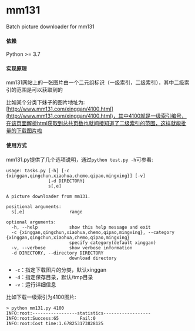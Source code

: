 # mm131
Batch picture downloader for mm131

#### 依赖

Python >= 3.7


#### 实现原理

mm131网站上的一张图片由一个二元组标识（一级索引，二级索引），其中二级索引的范围是可以获取到的

比如某个分类下妹子的图片地址为:[http://www.mm131.com/xinggan/4100.html](http://www.mm131.com/xinggan/4100.html)，其中4100就是一级索引编号，在该页面解析html获取到总共页数也就间接知道了二级索引的范围，这样就能批量的下载图片啦

#### 使用方式

mm131.py提供了几个选项说明，通过`python test.py -h`可参看:

```shell
usage: tasks.py [-h] [-c {xinggan,qingchun,xiaohua,chemo,qipao,mingxing}] [-v]
                [-d DIRECTORY]
                s[,e]

A picture downloader from mm131.

positional arguments:
  s[,e]                 range

optional arguments:
  -h, --help            show this help message and exit
  -c {xinggan,qingchun,xiaohua,chemo,qipao,mingxing}, --category {xinggan,qingchun,xiaohua,chemo,qipao,mingxing}
                        specify category(default xinggan)
  -v, --verbose         show verbose information
  -d DIRECTORY, --directory DIRECTORY
                        download directory
```



- `-c`：指定下载图片的分类，默认xinggan
- `-d`：指定保存目录，默认/tmp目录
- `-v`：运行详细信息

比如下载一级索引为4100图片:

```shell
> python mm131.py 4100
INFO:root:-----------------statistics------------------
INFO:root:Success:65		Fail:0
INFO:root:Cost time:1.678253173828125
```


